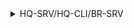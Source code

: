 <details>
 <summary> HQ-SRV/HQ-CLI/BR-SRV </summary>

  ```tcl
cp /etc/apt/sources.list.d/alt.list /etc/apt/sources.list.d/alt.list.bak

sed -i 's|^rpm.*ftp\.altlinux|# &|g' /etc/apt/sources.list.d/alt.list

cat >> /etc/apt/sources.list.d/alt.list <<EOF
rpm http://192.168.0.91/mirror p10/branch/x86_64 classic
rpm http://192.168.0.91/mirror p10/branch/noarch classic
rpm http://192.168.0.91/mirror p10/branch/x86_64-586 classic
EOF

apt-get update

  ```

</details>

  
